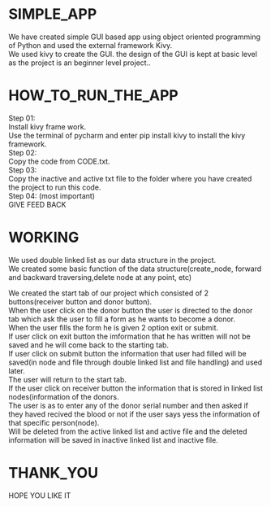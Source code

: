 # SIMPLE_APP

We have created simple GUI based app using object oriented programming of Python and used the external framework Kivy.<br />
We used kivy to create the GUI. the design of the GUI is kept at basic level as the project is an beginner level project..<br />

# HOW_TO_RUN_THE_APP

Step 01:<br />
  Install kivy frame work.<br />
  Use the terminal of pycharm and enter pip install kivy to install the kivy framework.<br />
Step 02:<br />
  Copy the code from CODE.txt. <br />
Step 03:<br />
  Copy the inactive and active txt file to the folder where you have created the project to run this code.<br />
Step 04: (most important)<br />
  GIVE FEED BACK<br />
  
  
# WORKING

We used double linked list as our data structure in the project.<br />
We created some basic function of the data structure(create_node, forward and backward traversing,delete node at any point, etc)<br />

We created the start tab of our project which consisted of 2 buttons(receiver button and donor button).<br />
When the user click on the donor button the user is directed to the donor tab which ask the user to fill a form as he wants to become a donor.<br />
When the user fills the form he is given 2 option exit or submit.<br />
If user click on exit button the imformation that he has written will not be saved and he will come back to the starting tab.<br />
If user click on submit button the information that user had filled will be saved(in node and file through double linked list and file handling) and used later.<br />
The user will  return to the start tab.<br />
If the user click on receiver button the information that is stored in linked list nodes(information of the donors.<br />
The user is as to enter any of the donor serial number and then asked if they haved recived the blood or not if the user says yess the information of that specific person(node).<br />
Will be deleted from the active linked list and active file and the deleted information will be saved in inactive linked list and inactive file.<br />


# THANK_YOU 
HOPE YOU LIKE IT
